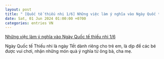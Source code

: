 ```yaml
---
layout: post
title: " [Quốc tế thiếu nhi 1/6] Những việc làm ý nghĩa vào Ngày Quốc tế thiếu nhi 1/6"
date: Sat, 01 Jun 2024 01:00:00 +0700
categories: entries VN
---
```

[Những việc làm ý nghĩa vào Ngày Quốc tế thiếu nhi 1/6](https://baotintuc.vn/infographics/nhung-viec-lam-y-nghia-vao-ngay-quoc-te-thieu-nhi-16-20240601062530680.htm)

Ngày Quốc tế Thiếu nhi là ngày Tết dành riêng cho trẻ em, là dịp để các bé được vui chơi, nhận những món quà ý nghĩa từ ông bà, cha mẹ.

